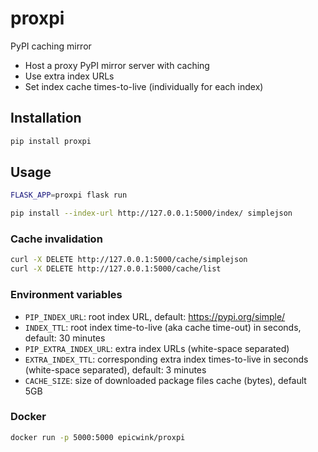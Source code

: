 # proxpi
PyPI caching mirror

* Host a proxy PyPI mirror server with caching
* Use extra index URLs
* Set index cache times-to-live (individually for each index)

## Installation
```bash
pip install proxpi
```

## Usage
```bash
FLASK_APP=proxpi flask run
```

```bash
pip install --index-url http://127.0.0.1:5000/index/ simplejson
```

### Cache invalidation
```bash
curl -X DELETE http://127.0.0.1:5000/cache/simplejson
curl -X DELETE http://127.0.0.1:5000/cache/list
```

### Environment variables
* `PIP_INDEX_URL`: root index URL, default: https://pypi.org/simple/
* `INDEX_TTL`: root index time-to-live (aka cache time-out) in seconds, default: 30
   minutes
* `PIP_EXTRA_INDEX_URL`: extra index URLs (white-space separated)
* `EXTRA_INDEX_TTL`: corresponding extra index times-to-live in seconds (white-space
   separated), default: 3 minutes
* `CACHE_SIZE`: size of downloaded package files cache (bytes), default 5GB


### Docker
```bash
docker run -p 5000:5000 epicwink/proxpi
```

